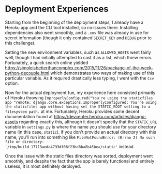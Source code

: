 # Deployment Experiences

Starting from the beginning of the deployment steps, I already have a Heroku app and the CLI tool installed, so no issues there. Installing dependencies also went smoothly, and a `.env` file was already in use for secret information (though it only contained `SECRET_KEY` and `DEBUG` prior to this challenge).

Setting the new environment variables, such as `ALLOWED_HOSTS` went fairly well, though I had initially attempted to cast it as a list, which threw errors. Fortunately, a quick search online yielded https://simpleisbetterthancomplex.com/2015/11/26/package-of-the-week-python-decouple.html which demonstrates two ways of making use of this particular variable. As it required drastically less typing, I went with the `Csv` option.

Now for the actual deployment fun, my experience here consisted primarily of Heroku throwing `ImproperlyConfigured("You're using the staticfiles app "remote: django.core.exceptions.ImproperlyConfigured: You're using the staticfiles app without having set the STATIC_ROOT setting to a filesystem path.` at me. Fortunately, Heroku provides some decent documentation found at https://devcenter.heroku.com/articles/django-assets regarding exactly this, although it doesn't specify that the `STATIC_URL` variable in `settings.py` is where the name you should use for your directory name (in this case, `static`). If you don't provide an actual directory with this name, you'll run into something like `FileNotFoundError: [Errno 2] No such file or directory: '/tmp/build_17713aeda4733df06f23bd8ba8b45bea/static'` instead.

Once the issue with the static files directory was sorted, deployment went smoothly, and despite the fact that the app is barely functional and entirely useless, it is most definitely deployed.